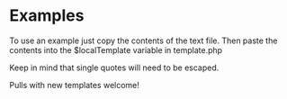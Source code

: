 # Examples

To use an example just copy the contents of the text file.
Then paste the contents into the $localTemplate variable in template.php

Keep in mind that single quotes will need to be escaped.

Pulls with new templates welcome!
